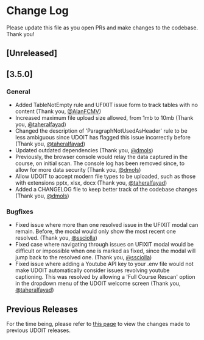 # Change Log

Please update this file as you open PRs and make changes to the codebase. Thank you!
## [Unreleased]

## [3.5.0]

### General

- Added TableNotEmpty rule and UFIXIT issue form to track tables with no content (Thank you, [@AlanFCMV](https://github.com/alanfcmv))
- Increased maximum file upload size allowed, from 1mb to 10mb (Thank you, [@taheralfayad](https://github.com/taheralfayad))
- Changed the description of 'ParagraphNotUsedAsHeader' rule to be less ambiguous since UDOIT has flagged this issue incorrectly before (Thank you, [@taheralfayad](https://github.com/taheralfayad))
- Updated outdated dependencies (Thank you, [@dmols](https://github.com/dmols))
- Previously, the browser console would relay the data captured in the course, on initial scan. The console log has been removed since, to allow for more data security (Thank you, [@dmols](https://github.com/dmols))
- Allow UDOIT to accept modern file types to be uploaded, such as those with extensions pptx, xlsx, docx (Thank you, [@taheralfayad](https://github.com/taheralfayad))
- Added a CHANGELOG file to keep better track of the codebase changes (Thank you, [@dmols](https://github.com/dmols))

### Bugfixes

- Fixed issue where more than one resolved issue in the UFIXIT modal can remain. Before, the modal would only show the most recent one resolved. (Thank you, [@ssciolla](https://github.com/ssciolla))
- Fixed case where navigating through issues on UFIXIT modal would be difficult or impossible when one is marked as fixed, since the modal will jump back to the resolved one. (Thank you, [@ssciolla](https://github.com/ssciolla))
- Fixed issue where adding a Youtube API key to your .env file would not make UDOIT automatically consider issues revolving youtube captioning. This was resolved by allowing a 'Full Course Rescan' option in the dropdown menu of the UDOIT welcome screen (Thank you, [@taheralfayad](https://github.com/taheralfayad))

## Previous Releases
For the time being, please refer to [this page](https://github.com/ucfopen/UDOIT/releases) to view the changes made to previous UDOIT releases.
